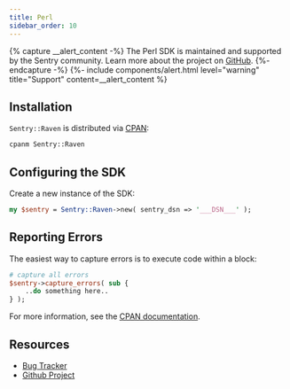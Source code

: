 ```yaml
---
title: Perl
sidebar_order: 10
---
```


{% capture __alert_content -%}
The Perl SDK is maintained and supported by the Sentry community. Learn more about the project on [GitHub](https://github.com/rentrak/perl-raven).
{%- endcapture -%}
{%- include components/alert.html
  level="warning"
  title="Support"
  content=__alert_content
%}

## Installation

`Sentry::Raven` is distributed via [CPAN](https://metacpan.org/pod/Sentry::Raven):

```bash
cpanm Sentry::Raven
```

## Configuring the SDK

Create a new instance of the SDK:

```perl
my $sentry = Sentry::Raven->new( sentry_dsn => '___DSN___' );
```

## Reporting Errors

The easiest way to capture errors is to execute code within a block:

```perl
# capture all errors
$sentry->capture_errors( sub {
    ..do something here..
} );
```

For more information, see the [CPAN documentation](https://metacpan.org/pod/Sentry::Raven).

## Resources

-   [Bug Tracker](https://github.com/rentrak/perl-raven/issues)
-   [Github Project](https://github.com/rentrak/perl-raven)
